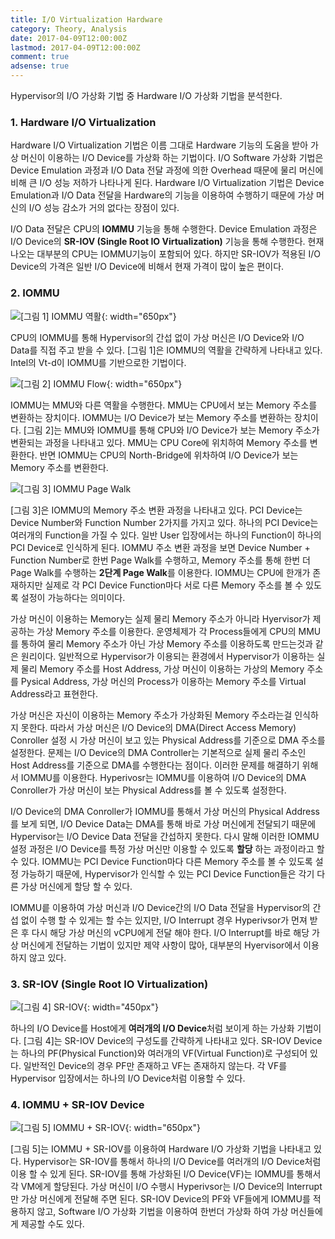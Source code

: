 ```yaml
---
title: I/O Virtualization Hardware
category: Theory, Analysis
date: 2017-04-09T12:00:00Z
lastmod: 2017-04-09T12:00:00Z
comment: true
adsense: true
---
```


Hypervisor의 I/O 가상화 기법 중 Hardware I/O 가상화 기법을 분석한다.

### 1. Hardware I/O Virtualization

Hardware I/O Virtualization 기법은 이름 그대로 Hardware 기능의 도움을 받아 가상 머신이 이용하는 I/O Device를 가상화 하는 기법이다. I/O Software 가상화 기법은 Device Emulation 과정과 I/O Data 전달 과정에 의한 Overhead 때문에 물리 머신에 비해 큰 I/O 성능 저하가 나타나게 된다. Hardware I/O Virtualization 기법은 Device Emulation과 I/O Data 전달을 Hardware의 기능을 이용하여 수행하기 때문에 가상 머신의 I/O 성능 감소가 거의 없다는 장점이 있다.

I/O Data 전달은 CPU의 **IOMMU** 기능을 통해 수행한다. Device Emulation 과정은 I/O Device의 **SR-IOV (Single Root IO Virtualization)** 기능을 통해 수행한다. 현재 나오는 대부분의 CPU는 IOMMU기능이 포함되어 있다. 하지만 SR-IOV가 적용된 I/O Device의 가격은 일반 I/O Device에 비해서 현재 가격이 많이 높은 편이다.

### 2. IOMMU

![[그림 1] IOMMU 역활]({{site.baseurl}}/images/theory_analysis/IO_Virtualization_Hardware/IOMMU.PNG){: width="650px"}

CPU의 IOMMU를 통해 Hypervisor의 간섭 없이 가상 머신은 I/O Device와 I/O Data를 직접 주고 받을 수 있다. [그림 1]은 IOMMU의 역활을 간략하게 나타내고 있다. Intel의 Vt-d이 IOMMU를 기반으로한 기법이다.

![[그림 2] IOMMU Flow]({{site.baseurl}}/images/theory_analysis/IO_Virtualization_Hardware/IOMMU_MMU_Flow.PNG){: width="650px"}

IOMMU는 MMU와 다른 역활을 수행한다. MMU는 CPU에서 보는 Memory 주소를 변환하는 장치이다. IOMMU는 I/O Device가 보는 Memory 주소를 변환하는 장치이다. [그림 2]는 MMU와 IOMMU를 통해 CPU와 I/O Device가 보는 Memory 주소가 변환되는 과정을 나타내고 있다. MMU는 CPU Core에 위치하여 Memory 주소를 변환한다. 반면 IOMMU는 CPU의 North-Bridge에 위차하여 I/O Device가 보는 Memory 주소를 변환한다.

![[그림 3] IOMMU Page Walk]({{site.baseurl}}/images/theory_analysis/IO_Virtualization_Hardware/IOMMU_Page_Walk.PNG)

[그림 3]은 IOMMU의 Memory 주소 변환 과정을 나타내고 있다. PCI Device는 Device Number와 Function Number 2가지를 가지고 있다. 하나의 PCI Device는 여러개의 Function을 가질 수 있다. 일반 User 입장에서는 하나의 Function이 하나의 PCI Device로 인식하게 된다. IOMMU 주소 변환 과정을 보면 Device Number + Function Number로 한번 Page Walk를 수행하고, Memory 주소를 통해 한번 더 Page Walk를 수행하는 **2단계 Page Walk**를 이용한다. IOMMU는 CPU에 한개가 존재하지만 실제로 각 PCI Device Function마다 서로 다른 Memory 주소를 볼 수 있도록 설정이 가능하다는 의미이다.

가상 머신이 이용하는 Memory는 실제 물리 Memory 주소가 아니라 Hyervisor가 제공하는 가상 Memory 주소를 이용한다. 운영체제가 각 Process들에게 CPU의 MMU를 통하여 물리 Memory 주소가 아닌 가상 Memory 주소를 이용하도록 만드는것과 같은 원리이다. 일반적으로 Hypervisor가 이용되는 환경에서 Hypervisor가 이용하는 실제 물리 Memory 주소를 Host Address, 가상 머신이 이용하는 가상의 Memory 주소를 Pysical Address, 가상 머신의 Process가 이용하는 Memory 주소를 Virtual Address라고 표현한다.

가상 머신은 자신이 이용하는 Memory 주소가 가상화된 Memory 주소라는걸 인식하지 못한다. 따라서 가상 머신은 I/O Device의 DMA(Direct Access Memory) Conroller 설정 시 가상 머신이 보고 있는 Physical Address를 기준으로 DMA 주소를 설정한다. 문제는 I/O Device의 DMA Controller는 기본적으로 실제 물리 주소인 Host Address를 기준으로 DMA를 수행한다는 점이다. 이러한 문제를 해결하기 위해서 IOMMU를 이용한다. Hyperivosr는 IOMMU를 이용하여 I/O Device의 DMA Conroller가 가상 머신이 보는 Physical Address를 볼 수 있도록 설정한다.

I/O Device의 DMA Conroller가 IOMMU를 통해서 가상 머신의 Physical Address를 보게 되면, I/O Device Data는 DMA를 통해 바로 가상 머신에게 전달되기 때문에 Hypervisor는 I/O Device Data 전달을 간섭하지 못한다. 다시 말해 이러한 IOMMU 설정 과정은 I/O Device를 특정 가상 머신만 이용할 수 있도록 **할당** 하는 과정이라고 할 수 있다. IOMMU는 PCI Device Function마다 다른 Memory 주소를 볼 수 있도록 설정 가능하기 때문에, Hypervisor가 인식할 수 있는 PCI Device Function들은 각기 다른 가상 머신에게 할당 할 수 있다.

IOMMU릍 이용하여 가상 머신과 I/O Device간의 I/O Data 전달을 Hypervisor의 간섭 없이 수행 할 수 있게는 할 수는 있지만, I/O Interrupt 경우 Hyperivsor가 먼져 받은 후 다시 해당 가상 머신의 vCPU에게 전달 해야 한다. I/O Interrupt를 바로 해당 가상 머신에게 전달하는 기법이 있지만 제약 사항이 많아, 대부분의 Hyervisor에서 이용하지 않고 있다.

### 3. SR-IOV (Single Root IO Virtualization)

![[그림 4] SR-IOV]({{site.baseurl}}/images/theory_analysis/IO_Virtualization_Hardware/SR-IOV.PNG){: width="450px"}

하나의 I/O Device를 Host에게 **여러개의 I/O Device**처럼 보이게 하는 가상화 기법이다. [그림 4]는 SR-IOV Device의 구성도를 간략하게 나타내고 있다. SR-IOV Device는 하나의 PF(Physical Function)와 여러개의 VF(Virtual Function)로 구성되어 있다. 일반적인 Device의 경우 PF만 존재하고 VF는 존재하지 않는다. 각 VF를 Hypervisor 입장에서는 하나의 I/O Device처럼 이용할 수 있다.

### 4. IOMMU + SR-IOV Device

![[그림 5] IOMMU + SR-IOV]({{site.baseurl}}/images/theory_analysis/IO_Virtualization_Hardware/SR-IOV+IOMMU.PNG){: width="650px"}

[그림 5]는 IOMMU + SR-IOV를 이용하여 Hardware I/O 가상화 기법을 나타내고 있다. Hypervisor는 SR-IOV를 통해서 하나의 I/O Device를 여러개의 I/O Device처럼 이용 할 수 있게 된다. SR-IOV를 통해 가상화된 I/O Device(VF)는 IOMMU를 통해서 각 VM에게 할당된다. 가상 머신이 I/O 수행시 Hyperivsor는 I/O Device의 Interrupt만 가상 머신에게 전달해 주면 된다. SR-IOV Device의 PF와 VF들에게 IOMMU를 적용하지 않고, Software I/O 가상화 기법을 이용하여 한번더 가상화 하여 가상 머신들에게 제공할 수도 있다.
